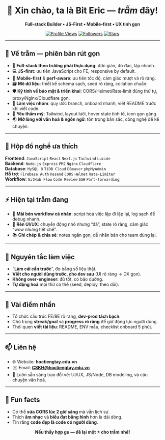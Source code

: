 
<div align="center">

# 👋 Xin chào, ta là **Bit Eric** — _trẫm_ đây!
**Full‑stack Builder • JS‑First • Mobile‑first • UX tinh gọn**

[![Profile Views](https://komarev.com/ghpvc/?username=biteric&style=flat)](https://github.com/biteric)
[![Followers](https://img.shields.io/github/followers/biteric?style=flat)](https://github.com/biteric?tab=followers)
[![Stars](https://img.shields.io/github/stars/biteric?affiliations=OWNER%2CCOLLABORATOR&style=flat)](https://github.com/biteric?tab=repositories)

</div>

---

## 💫 Về trẫm — phiên bản rút gọn
- 🧠 **Full‑stack theo trường phái thực dụng**: đơn giản, đo đạc, lặp nhanh.
- 💻 **JS‑first**: ưu tiên JavaScript cho FE, responsive by default.
- 📱 **Mobile‑first** & **perf‑aware**: ưu tiên tốc độ, cảm giác mượt và rõ ràng.
- 🗃️ **Mê dữ liệu**: thiết kế schema sạch, seed rõ ràng, collation chuẩn.
- 🛡️ **Kỹ tính về bảo mật & triển khai**: CORS/Helmet/Rate‑limit đúng thứ tự, proxy/Nginx/Cloudflare gọn.
- 🤝 **Làm việc nhóm**: quy ước branch, onboard nhanh, viết README trước khi viết code.
- 🎨 **Yêu thẩm mỹ**: Tailwind, layout lưới, hover state tinh tế, icon gọn gàng.
- 🌏 **Mở lòng với văn hoá & ngôn ngữ**: tôn trọng bản sắc, công nghệ để kể chuyện.

---

## 🧰 Hộp đồ nghề ưa thích
**Frontend**: `JavaScript` `React` `Next.js` `Tailwind` `Lucide`  
**Backend**: `Node.js` `Express` `PM2` `Nginx` `Cloudflare`  
**Database**: `MySQL 8` `TiDB Cloud` `DBeaver` `phpMyAdmin`  
**Hỗ trợ**: `Firebase Auth` `Resend` `CORS` `Helmet` `Rate‑Limiter`  
**Workflow**: `GitHub Flow` `Code Review` `SSH` `Port‑forwarding`

---

## ⚡ Hiện tại trẫm đang
- 🔧 **Mài bén workflow cá nhân**: script hoá việc lặp đi lặp lại, log sạch để debug nhanh.
- 🎯 **Rèn UI/UX**: chuyển động nhỏ nhưng “đã”, state rõ ràng, cảm giác “wow nhưng tiết chế”.
- 📚 **Ghi chép & chia sẻ**: notes ngắn gọn, dễ nhân bản cho team dùng lại.

---

## 🧭 Nguyên tắc làm việc
- “**Làm cái cần trước**”, đo bằng số liệu thật.
- **Viết cho người dùng trước, cho dev sau** (UI rõ ràng → DX gọn).
- **Không over‑engineer**: đủ tốt, có bảo dưỡng.
- **Tự động hoá** mọi thứ có thể (seed, deploy, theo dõi).

---

## 🏅 Vài điểm nhấn
- Tổ chức cấu trúc FE/BE rõ ràng, **dev‑prod tách bạch**.
- Chú trọng **streak/goal** và **progress rõ ràng** để giữ động lực người dùng.
- Thói quen **viết tài liệu**: README, ENV mẫu, checklist onboard 5 phút.

---

## 📫 Liên hệ
- 🌐 Website: **hoctiengtay.edu.vn**
- ✉️ Email: **CSKH@hoctiengtay.edu.vn**
- 💬 Luôn sẵn sàng trao đổi về: UI/UX, JS/Node, DB modeling, và câu chuyện văn hoá.

---

## 🧩 Fun facts
- Có thể **sửa CORS lúc 2 giờ sáng** mà vẫn lịch sự.
- Thích **âm nhạc** và **biểu đạt bằng hình** hơn là dài dòng.
- Tin rằng **code đẹp là code có người dùng**.

<div align="center">

**Nếu thấy hợp gu — để lại một ⭐ cho trẫm nhé!**

</div>
